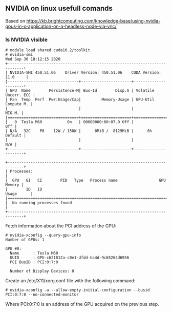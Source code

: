 ## NVIDIA on linux usefull comands

Based on https://kb.brightcomputing.com/knowledge-base/using-nvidia-gpus-in-x-application-on-a-headless-node-via-vnc/

### Is NVIDIA visible
```
# module load shared cuda10.2/toolkit
# nvidia-smi 
Wed Sep 30 18:12:15 2020       
+-----------------------------------------------------------------------------+
| NVIDIA-SMI 450.51.06    Driver Version: 450.51.06    CUDA Version: 11.0     |
|-------------------------------+----------------------+----------------------+
| GPU  Name        Persistence-M| Bus-Id        Disp.A | Volatile Uncorr. ECC |
| Fan  Temp  Perf  Pwr:Usage/Cap|         Memory-Usage | GPU-Util  Compute M. |
|                               |                      |               MIG M. |
|===============================+======================+======================|
|   0  Tesla M60           On   | 00000000:00:07.0 Off |                  Off |
| N/A   32C    P8    12W / 150W |      0MiB /  8129MiB |      0%      Default |
|                               |                      |                  N/A |
+-------------------------------+----------------------+----------------------+
                                                                               
+-----------------------------------------------------------------------------+
| Processes:                                                                  |
|  GPU   GI   CI        PID   Type   Process name                  GPU Memory |
|        ID   ID                                                   Usage      |
|=============================================================================|
|  No running processes found                                                 |
+-----------------------------------------------------------------------------+
```

Fetch information about the PCI address of the GPU:

```
# nvidia-xconfig --query-gpu-info
Number of GPUs: 1

GPU #0:
  Name      : Tesla M60
  UUID      : GPU-c621812a-c0e1-dfdd-bc4d-9c65264d6956
  PCI BusID : PCI:0:7:0

  Number of Display Devices: 0
```

Create an /etc/X11/xorg.conf file with the following command:

```
# nvidia-xconfig -a --allow-empty-initial-configuration --busid PCI:0:7:0 --no-connected-monitor
```
Where PCI:0:7:0 is an address of the GPU acquired on the previous step.
